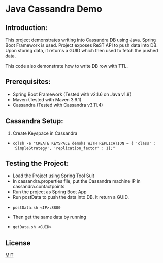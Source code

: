 # Java Cassandra Demo

## Introduction:
This project demonstrates writing into Cassandra DB using Java. Spring Boot Framework is used. Project exposes ReST API to push data into DB. Upon storing data, it returns a GUID which then used to fetch the pushed data.

This code also demonstrate how to write DB row with TTL.

## Prerequisites:
- Spring Boot Framework (Tested with v2.1.6 on Java v1.8)
- Maven (Tested with Maven 3.6.1)
- Cassandra (Tested with Cassandra v3.11.4)

## Cassandra Setup:
1. Create Keyspace in Cassandra

* `cqlsh -e "CREATE KEYSPACE demoks WITH REPLICATION = { 'class' : 'SimpleStrategy', 'replication_factor' : 1};"`

## Testing the Project:
- Load the Project using Spring Tool Suit
- In cassandra.properties file, put the Cassandra machine IP in cassandra.contactpoints
- Run the project as Spring Boot App
- Run postData to push the data into DB. It return a GUID.
* `postData.sh <IP>:8800`
- Then get the same data by running 
* `getData.sh <GUID>`

## License
[MIT](https://github.com/simplyatul/cassandrademo/blob/master/LICENSE)

